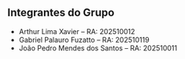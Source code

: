 ## Integrantes do Grupo

- Arthur Lima Xavier – RA: 202510012 
- Gabriel Palauro Fuzatto – RA: 202510119
- João Pedro Mendes dos Santos – RA: 202510011